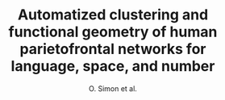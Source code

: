 ---
cat: ciel
subcat: neurophysics
bestof: false
author: O. Simon et al.
title: Automatized clustering and functional geometry of human parietofrontal networks for language, space, and number
journal: Neuroimage
year: 2004
type: article
---